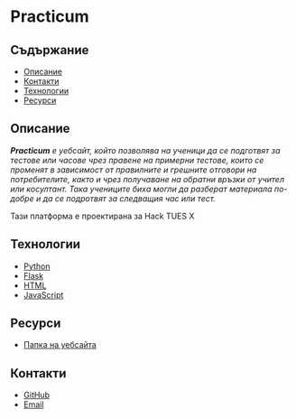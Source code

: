 # Practicum

## Съдържание
- [Описание](#Описание)
- [Контакти](#Контакти)
- [Технологии](#Технологии)
- [Ресурси](#Ресурси)

## Описание
*__Practicum__ е уебсайт, който позволява на ученици да се подготвят за тестове или часове чрез правене на примерни тестове, които се променят в зависимост от правилните и грешните отговори на потребителите, както и чрез получаване на обратни връзки от учител или косултант. Така учениците биха могли да разберат материала по-добре и да се подротвят за следващия час или тест.*



Тази платформа е проектирана за Hack TUES X

## Технологии
- [Python](https://python.org)
- [Flask](https://flask.palletsprojects.com)
- [HTML](https://html.com)
- [JavaScript](https://www.javascript.com)

## Ресурси
- [Папка на уебсайта](https://github.com/KaloianPenchev/Izgubenite/Website)

## Контакти
- [GitHub](https://github.com/MRT-09)
- [Email](mailto:martin.v.marinov.2023@elsys-bg.org)